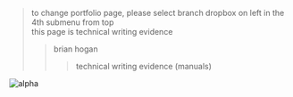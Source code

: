 > to change portfolio page, please select branch dropbox on left in the 4th submenu from top  
> this page is technical writing evidence  
>> brian hogan  
>>> technical writing evidence (manuals)  

![alpha](https://user-images.githubusercontent.com/59778456/193908585-5b92866d-9c4b-4624-8d3c-64edacaf3b01.JPG)
